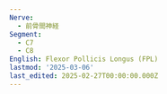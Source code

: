 ```yaml
---
Nerve:
  - 前骨間神経
Segment:
  - C7
  - C8
English: Flexor Pollicis Longus (FPL)
lastmod: '2025-03-06'
last_edited: 2025-02-27T00:00:00.000Z
---
```



